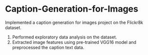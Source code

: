 # Caption-Generation-for-Images

Implemented a caption generation for images project on the Flickr8k dataset.
1. Performed exploratory data analysis on the dataset.
2. Extracted image features using pre-trained VGG16 model and preprocessed the caption text data.

